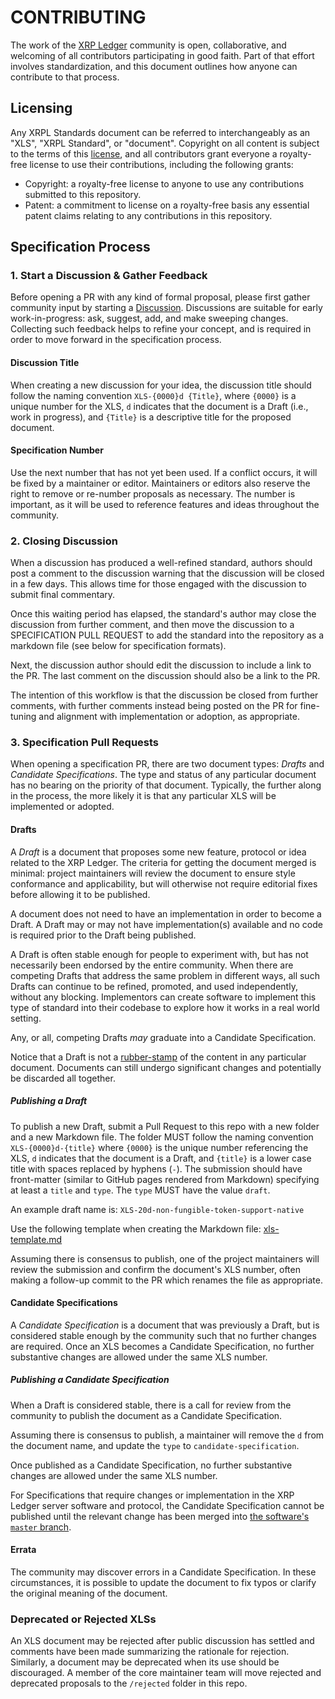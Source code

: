 # CONTRIBUTING

The work of the [XRP Ledger](https://xrpl.org) community is open, collaborative, and welcoming of all contributors participating in good faith. Part of that effort involves standardization, and this document outlines how anyone can contribute to that process. 

## Licensing
Any XRPL Standards document can be referred to interchangeably as an "XLS", "XRPL Standard", or "document".  Copyright on all content is subject to the terms of this [license](LICENSE), and all contributors grant everyone a royalty-free license to use their contributions, including the following grants: 

- Copyright: a royalty-free license to anyone to use any contributions submitted to this repository.
- Patent: a commitment to license on a royalty-free basis any essential patent claims relating to any contributions in this repository.

## Specification Process

### 1. Start a Discussion & Gather Feedback

Before opening a PR with any kind of formal proposal, please first gather community input by starting a [Discussion](https://github.com/XRPLF/XRPL-Standards/discussions). Discussions are suitable for early work-in-progress: ask, suggest, add, and make sweeping changes. Collecting such feedback helps to refine your concept, and is required in order to move forward in the specification process.

#### Discussion Title
When creating a new discussion for your idea, the discussion title should follow the naming convention `XLS-{0000}d {Title}`, where `{0000}` is a unique number for the XLS, `d` indicates that the document is a Draft (i.e., work in progress), and `{Title}` is a descriptive title for the proposed document.

#### Specification Number
Use the next number that has not yet been used. If a conflict occurs, it will be fixed by a maintainer or editor. Maintainers or editors also reserve the right to remove or re-number proposals as necessary. The number is important, as it will be used to reference features and ideas throughout the community.

### 2. Closing Discussion

When a discussion has produced a well-refined standard, authors should post a comment to the discussion warning that the discussion will be closed in a few days. This allows time for those engaged with the discussion to submit final commentary. 

Once this waiting period has elapsed, the standard's author may close the discussion from further comment, and then move the discussion to a SPECIFICATION PULL REQUEST to add the standard into the repository as a markdown file (see below for specification formats).

Next, the discussion author should edit the discussion to include a link to the PR. The last comment on the discussion should also be a link to the PR.

The intention of this workflow is that the discussion be closed from further comments, with further comments instead being posted on the PR for fine-tuning and alignment with implementation or adoption, as appropriate.

### 3. Specification Pull Requests

When opening a specification PR, there are two document types: *Drafts* and *Candidate Specifications*. The type and status of any particular document has no bearing on the priority of that document. Typically, the further along in the process, the more likely it is that any particular XLS will be implemented or adopted.

#### Drafts

A _Draft_ is a document that proposes some new feature, protocol or idea related to the XRP Ledger. The criteria for getting the document merged is minimal: project maintainers will review the document to ensure style conformance and applicability, but will otherwise not require editorial fixes before allowing it to be published.

A document does not need to have an implementation in order to become a Draft. A Draft may or may not have implementation(s) available and no code is required prior to the Draft being published.

A Draft is often stable enough for people to experiment with, but has not necessarily been endorsed by the entire community. When there are competing Drafts that address the same problem in different ways, all such Drafts can continue to be refined, promoted, and used independently, without any blocking. Implementors can create software to implement this type of standard into their codebase to explore how it works in a real world setting.

Any, or all, competing Drafts _may_ graduate into a Candidate Specification.

Notice that a Draft is not a [rubber-stamp](https://idioms.thefreedictionary.com/rubber-stamp) of the content in any particular document. Documents can still undergo significant changes and potentially be discarded all together.

##### Publishing a Draft

To publish a new Draft, submit a Pull Request to this repo with a new folder and a new Markdown file. The folder MUST follow the naming convention `XLS-{0000}d-{title}` where `{0000}` is the unique number referencing the XLS, `d` indicates that the document is a Draft, and `{title}` is a lower case title with spaces replaced by hyphens (`-`). The submission should have front-matter (similar to GitHub pages rendered from Markdown) specifying at least a `title` and `type`. The `type` MUST have the value `draft`.

An example draft name is: `XLS-20d-non-fungible-token-support-native`

Use the following template when creating the Markdown file: [xls-template.md](./xls-template.md)

Assuming there is consensus to publish, one of the project maintainers will review the submission and confirm the document's XLS number, often making a follow-up commit to the PR which renames the file as appropriate.

#### Candidate Specifications

A _Candidate Specification_ is a document that was previously a Draft, but is considered stable enough by the community such that no further changes are required. Once an XLS becomes a Candidate Specification, no further substantive changes are allowed under the same XLS number.

##### Publishing a Candidate Specification

When a Draft is considered stable, there is a call for review from the community to publish the document as a Candidate Specification. 

Assuming there is consensus to publish, a maintainer will remove the `d` from the document name, and update the `type` to `candidate-specification`.

Once published as a Candidate Specification, no further substantive changes are allowed under the same XLS number.

For Specifications that require changes or implementation in the XRP Ledger server software and protocol, the Candidate Specification cannot be published until the relevant change has been merged into [the software's `master` branch](https://github.com/XRPLF/rippled/tree/master).

#### Errata

The community may discover errors in a Candidate Specification. In these circumstances, it is possible to update the document to fix typos or clarify the original meaning of the document.

### Deprecated or Rejected XLSs

An XLS document may be rejected after public discussion has settled and comments have been made summarizing the rationale for rejection. Similarly, a document may be deprecated when its use should be discouraged. A member of the core maintainer team will move rejected and deprecated proposals to the `/rejected` folder in this repo.
